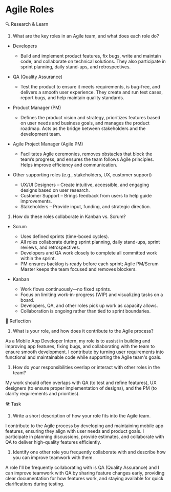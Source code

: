 # Agile Roles

🔍 Research & Learn

1. What are the key roles in an Agile team, and what does each role do?

- Developers
  - Build and implement product features, fix bugs, write and maintain code, and
    collaborate on technical solutions. They also participate in sprint
    planning, daily stand-ups, and retrospectives.

- QA (Quality Assurance)
  - Test the product to ensure it meets requirements, is bug-free, and delivers
    a smooth user experience. They create and run test cases, report bugs, and
    help maintain quality standards.

- Product Manager (PM)
  - Defines the product vision and strategy, prioritizes features based on user
    needs and business goals, and manages the product roadmap. Acts as the
    bridge between stakeholders and the development team.

- Agile Project Manager (Agile PM)
  - Facilitates Agile ceremonies, removes obstacles that block the team’s
    progress, and ensures the team follows Agile principles. Helps improve
    efficiency and communication.

- Other supporting roles (e.g., stakeholders, UX, customer support)
  - UX/UI Designers – Create intuitive, accessible, and engaging designs based
    on user research.
  - Customer Support – Brings feedback from users to help guide improvements.
  - Stakeholders – Provide input, funding, and strategic direction.

1. How do these roles collaborate in Kanban vs. Scrum?

- Scrum
  - Uses defined sprints (time-boxed cycles).
  - All roles collaborate during sprint planning, daily stand-ups, sprint
    reviews, and retrospectives.
  - Developers and QA work closely to complete all committed work within the
    sprint.
  - PM ensures backlog is ready before each sprint; Agile PM/Scrum Master keeps
    the team focused and removes blockers.

- Kanban
  - Work flows continuously—no fixed sprints.
  - Focus on limiting work-in-progress (WIP) and visualizing tasks on a board.
  - Developers, QA, and other roles pick up work as capacity allows.
  - Collaboration is ongoing rather than tied to sprint boundaries.

📝 Reflection

1. What is your role, and how does it contribute to the Agile process?

As a Mobile App Developer Intern, my role is to assist in building and improving
app features, fixing bugs, and collaborating with the team to ensure smooth
development. I contribute by turning user requirements into functional and
maintainable code while supporting the Agile team's goals.

1. How do your responsibilities overlap or interact with other roles in the
   team?

My work should often overlaps with QA (to test and refine features), UX
designers (to ensure proper implementation of designs), and the PM (to clarify
requirements and priorities).

🛠️ Task

1. Write a short description of how your role fits into the Agile team.

I contribute to the Agile process by developing and maintaining mobile app
features, ensuring they align with user needs and product goals. I participate
in planning discussions, provide estimates, and collaborate with QA to deliver
high-quality features efficiently.

1. Identify one other role you frequently collaborate with and describe how you
   can improve teamwork with them.

A role I'll be frequently collaborating with is QA (Quality Assurance) and I can
improve teamwork with QA by sharing feature changes early, providing clear
documentation for how features work, and staying available for quick
clarifications during testing.
